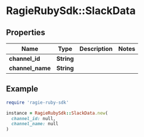 # RagieRubySdk::SlackData

## Properties

| Name | Type | Description | Notes |
| ---- | ---- | ----------- | ----- |
| **channel_id** | **String** |  |  |
| **channel_name** | **String** |  |  |

## Example

```ruby
require 'ragie-ruby-sdk'

instance = RagieRubySdk::SlackData.new(
  channel_id: null,
  channel_name: null
)
```

